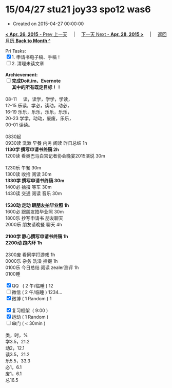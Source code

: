 # 15/04/27 stu21 joy33 spo12 was6

- Created on 2015-04-27 00:00:00

[**< Apr. 26, 2015** - Prev 上一天](/lifelogs/2015/04/d26.md) &nbsp; &nbsp; | &nbsp; &nbsp; [下一天 Next - **Apr. 28, 2015 >**](/lifelogs/2015/04/d28.md) &nbsp; &nbsp; |  &nbsp; &nbsp; [返回月历 **Back to Month ^**](/lifelogs/2015/04/index.md)
<br/><div>Pri Tasks:<br/><input type="checkbox" checked="true" />1. 申请书电子稿、手稿！</div>	<div><input type="checkbox" />2. 清理未读文章<br/></div>	<div><br/></div>	<div><b>Archievement:</b></div>	<div><b><input type="checkbox" />完成Doit.im、</b><b>Evernote</b></div>	<div><b>      其中的</b><b>所有</b><b>既定目标！！</b></div>	<div>		<div><br/></div>08-11     读，读学，学学，学读，<br/>12-15 乐读，学必，读动，动必，<br/>16-19 乐乐，乐乐，乐乐，乐乐，<br/>20-23 学学，动动，废废，乐乐，	</div>	<div>00-01 读读。<br/>		<div><br/></div>0830起<br/>0930读 洗漱 早餐 内务 阅读 昨日总结 1h	</div>	<div><b>1130学 撰写</b><b>申请书</b><b>终稿 2h</b></div>	<div>1200读 看奥巴马白宫记者协会晚宴2015演说 30m </div>	<div><br/></div>	<div>1230乐 午餐 30m</div>	<div>1300读 收拾 阅读 30m</div>	<div><b>1330学 撰写申请书终稿 30m</b></div>	<div>1400必 拾掇 等车 30m</div>	<div>1430读 交通 阅读 音乐 30m</div>	<div><br/></div>	<div><b>1530动 走动 跟朋友拍毕业照 1h</b></div>	<div>1600必 跟朋友拍毕业照 30m</div>	<div>1800乐 抄写申请书 朋友聊天</div>	<div>2000乐 朋友请晚餐 聊天 4h</div>	<div><br/></div>	<div><b>2100学 静心</b><b>撰写申请书终稿</b><b> 1h</b></div>	<div><b>2200动 跑内环 1h</b></div>	<div>		<div><br/></div>2300废 看同学打游戏 1h	</div>	<div>0000乐 杂务 洗澡 拾掇 1h<br/>0100乐 今日总结 阅读 zealer测评 1h</div>	<div>0100睡</div>	<div><br/></div>	<div><input type="checkbox" checked="true" />QQ   ( 2 午/临睡 ) 12<br/><input type="checkbox" />微信 ( 2 午/临睡 ) 1234…</div>	<div><input type="checkbox" checked="true" />微博 ( 1 Random ) 1</div>	<div><br/></div>	<div><input type="checkbox" checked="true" />复习框架  ( 9:00 ) <br/></div>	<div><input type="checkbox" checked="true" />运动 ( 1 Random ) </div>	<div><input type="checkbox" />串门 ( < 30min ) </div>	<div>		<div><br/></div>类，时，%<br/>学3.5，21.2<br/>动2，12.1<br/>读3.5，21.2<br/>乐5.5，33.3<br/>必1，6.1<br/>废1，6.1<br/>总16.5	</div>
